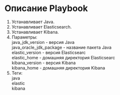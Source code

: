 # Описание Playbook

1. Устанавливает Java.
2. Устанавливает Elasticsearch.
3. Устанавливает Kibana.
4. Параметры:  
    java_jdk_version - версия Java  
    java_oracle_jdk_package - название пакета Java  
    elastic_version - версия Elasticsearc  
    elastic_home - домашняя директория Elasticsearc  
    kibana_version - версия Kibana  
    kibana_home - домашняя директория Kibana  
5. Теги:  
    java  
    elastic  
    kibana  